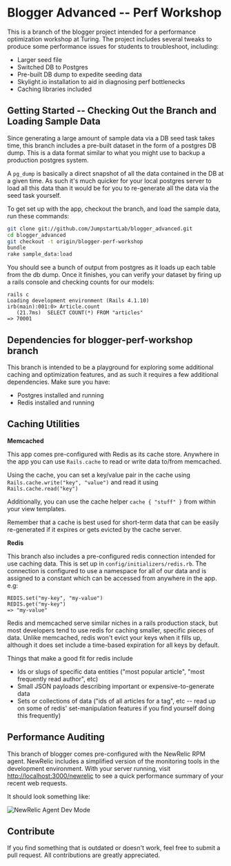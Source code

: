 # Blogger Advanced -- Perf Workshop

This is a branch of the blogger project intended for a performance
optimization workshop at Turing. The project includes several tweaks to
produce some performance issues for students to troubleshoot, including:

* Larger seed file
* Switched DB to Postgres
* Pre-built DB dump to expedite seeding data
* Skylight.io installation to aid in diagnosing perf bottlenecks
* Caching libraries included

## Getting Started -- Checking Out the Branch and Loading Sample Data

Since generating a large amount of sample data via a DB seed task takes
time, this branch includes a pre-built dataset in the form of a postgres
DB dump. This is a data format similar to what you might use to backup a
production postgres system.

A `pg_dump` is basically a direct snapshot of all the data contained in
the DB at a given time. As such it's much quicker for your local
postgres server to load all this data than it would be for you to
re-generate all the data via the seed task yourself.

To get set up with the app, checkout the branch, and load the sample
data, run these commands:

```bash
git clone git://github.com/JumpstartLab/blogger_advanced.git
cd blogger_advanced
git checkout -t origin/blogger-perf-workshop
bundle
rake sample_data:load
```

You should see a bunch of output from postgres as it loads up each table
from the db dump. Once it finishes, you can verify your dataset by
firing up a rails console and checking counts for our models:

```
rails c
Loading development environment (Rails 4.1.10)
irb(main):001:0> Article.count
   (21.7ms)  SELECT COUNT(*) FROM "articles"
=> 70001
```

## Dependencies for blogger-perf-workshop branch

This branch is intended to be a playground for exploring some additional
caching and optimization features, and as such it requires a few
additional dependencies. Make sure you have:

* Postgres installed and running
* Redis installed and running

## Caching Utilities

__Memcached__

This app comes pre-configured with Redis as its cache store.
Anywhere in the app you can use `Rails.cache` to read
or write data to/from memcached.

Using the cache, you can set a key/value pair in the cache
using `Rails.cache.write("key", "value")` and read it using
`Rails.cache.read("key")`

Additionally, you can use the cache helper `cache { "stuff" }` from
within your view templates.

Remember that a cache is best used for short-term data that can be
easily re-generated if it expires or gets evicted by the cache server.

__Redis__

This branch also includes a pre-configured redis connection intended for
use caching data. This is set up in `config/initializers/redis.rb`. The
connection is configured to use a namespace for all of our data and is
assigned to a constant which can be accessed from anywhere in the app.
e.g:

```
REDIS.set("my-key", "my-value")
REDIS.get("my-key")
=> "my-value"
```

Redis and memcached serve similar niches in a rails production stack,
but most developers tend to use redis for caching smaller, specific
pieces of data. Unlike memcached, redis won't evict your keys when it
fills up, although it does set include a time-based expiration for all
keys by default.

Things that make a good fit for redis include

* Ids or slugs of specific data entities ("most popular article", "most
  frequently read author", etc)
* Small JSON payloads describing important or expensive-to-generate data
* Sets or collections of data ("ids of all articles for a tag", etc --
  read up on some of redis' set-manipulation features if you find
  yourself doing this frequently)

## Performance Auditing

This branch of blogger comes pre-configured with the NewRelic RPM agent.
NewRelic includes a simplified version of the monitoring tools in the
development environment. With your server running, visit
[http://localhost:3000/newrelic](http://localhost:3000/newrelic) to see
a quick performance summary of your recent web requests.

It should look something like:

![NewRelic Agent Dev Mode](https://www.evernote.com/shard/s294/sh/ea3c3662-a7e3-4044-b647-b3b92cfbdd0b/8b9f18be24aedd7a67d670f8cb7619a0/res/6ccedb01-70ff-4e8a-a0e3-a38795b72b4d/skitch.png?resizeSmall&width=832)

## Contribute

If you find something that is outdated or doesn't work, feel free to submit a pull request. All contributions are greatly appreciated.
